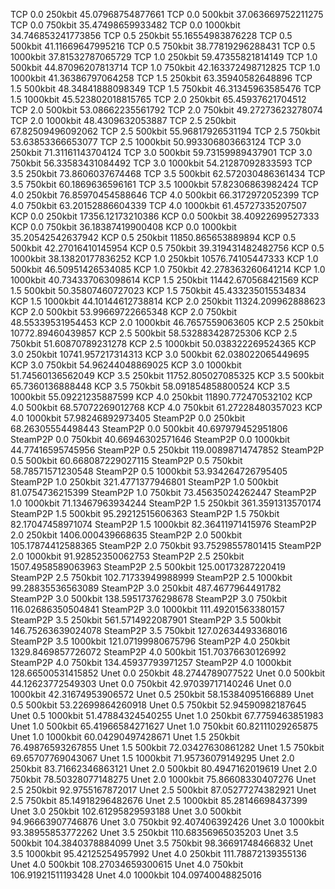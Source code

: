 TCP 0.0 250kbit 45.07968754877661
TCP 0.0 500kbit 37.063669752211275
TCP 0.0 750kbit 35.47498659933482
TCP 0.0 1000kbit 34.746853241773856
TCP 0.5 250kbit 55.16554983876228
TCP 0.5 500kbit 41.11669647995216
TCP 0.5 750kbit 38.77819296288431
TCP 0.5 1000kbit 37.81532787065729
TCP 1.0 250kbit 59.47355821814149
TCP 1.0 500kbit 44.87096207813714
TCP 1.0 750kbit 42.163372498712825
TCP 1.0 1000kbit 41.36386797064258
TCP 1.5 250kbit 63.35940582648896
TCP 1.5 500kbit 48.34841888098349
TCP 1.5 750kbit 46.31345963585476
TCP 1.5 1000kbit 45.523802018815765
TCP 2.0 250kbit 65.45937621704512
TCP 2.0 500kbit 53.08662235561792
TCP 2.0 750kbit 49.27273623278074
TCP 2.0 1000kbit 48.4309632053887
TCP 2.5 250kbit 67.82509496092062
TCP 2.5 500kbit 55.96817926531194
TCP 2.5 750kbit 53.63853366653077
TCP 2.5 1000kbit 50.993306803663124
TCP 3.0 250kbit 71.31161143704124
TCP 3.0 500kbit 59.73159989437901
TCP 3.0 750kbit 56.33583431084492
TCP 3.0 1000kbit 54.21287092833593
TCP 3.5 250kbit 73.8606037674468
TCP 3.5 500kbit 62.572030486361434
TCP 3.5 750kbit 60.1869636596161
TCP 3.5 1000kbit 57.82306863982424
TCP 4.0 250kbit 76.85970454588646
TCP 4.0 500kbit 66.3172972052399
TCP 4.0 750kbit 63.20152886604339
TCP 4.0 1000kbit 61.45727335207507
KCP 0.0 250kbit 17356.12173210386
KCP 0.0 500kbit 38.40922699527333
KCP 0.0 750kbit 36.18387419900408
KCP 0.0 1000kbit 35.20542542637942
KCP 0.5 250kbit 11850.865653889894
KCP 0.5 500kbit 42.27016410145954
KCP 0.5 750kbit 39.319431482482756
KCP 0.5 1000kbit 38.13820177836252
KCP 1.0 250kbit 10576.74105447333
KCP 1.0 500kbit 46.50951426534085
KCP 1.0 750kbit 42.278363260641214
KCP 1.0 1000kbit 40.734337063098614
KCP 1.5 250kbit 11442.670568421569
KCP 1.5 500kbit 50.35807460727023
KCP 1.5 750kbit 45.433235015534834
KCP 1.5 1000kbit 44.10144612738814
KCP 2.0 250kbit 11324.209962888623
KCP 2.0 500kbit 53.99669722665348
KCP 2.0 750kbit 48.55339531954453
KCP 2.0 1000kbit 46.7657559063605
KCP 2.5 250kbit 10772.89460439857
KCP 2.5 500kbit 58.532883428725306
KCP 2.5 750kbit 51.60870789231278
KCP 2.5 1000kbit 50.038322269524365
KCP 3.0 250kbit 10741.957217314313
KCP 3.0 500kbit 62.038022065449695
KCP 3.0 750kbit 54.96244048869025
KCP 3.0 1000kbit 51.74560136562049
KCP 3.5 250kbit 11752.805027085325
KCP 3.5 500kbit 65.7360136888448
KCP 3.5 750kbit 58.091854858800524
KCP 3.5 1000kbit 55.09221235887599
KCP 4.0 250kbit 11890.772470532102
KCP 4.0 500kbit 68.57072269012768
KCP 4.0 750kbit 61.27228480357023
KCP 4.0 1000kbit 57.98246892973405
SteamP2P 0.0 250kbit 68.26305554498443
SteamP2P 0.0 500kbit 40.697979452951806
SteamP2P 0.0 750kbit 40.66946302571646
SteamP2P 0.0 1000kbit 44.77416595745956
SteamP2P 0.5 250kbit 119.00898714747852
SteamP2P 0.5 500kbit 60.668087229027115
SteamP2P 0.5 750kbit 58.78571571230548
SteamP2P 0.5 1000kbit 53.934264726795405
SteamP2P 1.0 250kbit 321.4771377946801
SteamP2P 1.0 500kbit 81.0754736215399
SteamP2P 1.0 750kbit 73.45635024262447
SteamP2P 1.0 1000kbit 71.13467963934244
SteamP2P 1.5 250kbit 361.3591313570174
SteamP2P 1.5 500kbit 95.29212515606363
SteamP2P 1.5 750kbit 82.17047458971074
SteamP2P 1.5 1000kbit 82.36411971415976
SteamP2P 2.0 250kbit 1406.000439668635
SteamP2P 2.0 500kbit 105.17874412588365
SteamP2P 2.0 750kbit 93.75298557801415
SteamP2P 2.0 1000kbit 91.92852350062753
SteamP2P 2.5 250kbit 1507.4958589063963
SteamP2P 2.5 500kbit 125.00173287220419
SteamP2P 2.5 750kbit 102.71733949988999
SteamP2P 2.5 1000kbit 99.28835536563089
SteamP2P 3.0 250kbit 487.4677964491782
SteamP2P 3.0 500kbit 138.59517376298678
SteamP2P 3.0 750kbit 116.02686350504841
SteamP2P 3.0 1000kbit 111.49201563380157
SteamP2P 3.5 250kbit 561.5714922087901
SteamP2P 3.5 500kbit 146.75263639024078
SteamP2P 3.5 750kbit 127.02634493368016
SteamP2P 3.5 1000kbit 121.07199980675796
SteamP2P 4.0 250kbit 1329.8469857726072
SteamP2P 4.0 500kbit 151.70376630126992
SteamP2P 4.0 750kbit 134.45937793971257
SteamP2P 4.0 1000kbit 128.66500531415852
Unet 0.0 250kbit 48.2744789077522
Unet 0.0 500kbit 44.12623772549303
Unet 0.0 750kbit 42.97039717140246
Unet 0.0 1000kbit 42.31674953906572
Unet 0.5 250kbit 58.15384095166889
Unet 0.5 500kbit 53.22699864260918
Unet 0.5 750kbit 52.94590982187645
Unet 0.5 1000kbit 51.47884324540255
Unet 1.0 250kbit 67.7759463851983
Unet 1.0 500kbit 65.41966584271627
Unet 1.0 750kbit 60.82111029265875
Unet 1.0 1000kbit 60.04290497428671
Unet 1.5 250kbit 76.49876593267855
Unet 1.5 500kbit 72.03427630861282
Unet 1.5 750kbit 69.65707769043067
Unet 1.5 1000kbit 71.95736079149295
Unet 2.0 250kbit 83.71662346863121
Unet 2.0 500kbit 80.4947162019619
Unet 2.0 750kbit 78.50328077148275
Unet 2.0 1000kbit 75.86608330407276
Unet 2.5 250kbit 92.9755167872017
Unet 2.5 500kbit 87.05277274382921
Unet 2.5 750kbit 85.14918296482676
Unet 2.5 1000kbit 85.28146698437399
Unet 3.0 250kbit 102.61295829593188
Unet 3.0 500kbit 94.96663907746876
Unet 3.0 750kbit 92.407406392426
Unet 3.0 1000kbit 93.38955853772262
Unet 3.5 250kbit 110.68356965035203
Unet 3.5 500kbit 104.3840378884099
Unet 3.5 750kbit 98.36691748466832
Unet 3.5 1000kbit 95.42125254957992
Unet 4.0 250kbit 111.78872139355136
Unet 4.0 500kbit 108.27034659300615
Unet 4.0 750kbit 106.91921511193428
Unet 4.0 1000kbit 104.09740048825016
